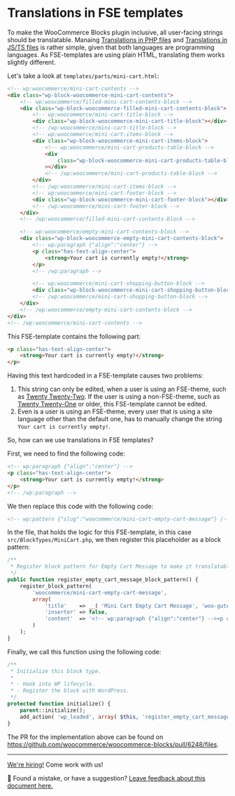 # Translations in FSE templates

To make the WooCommerce Blocks plugin inclusive, all user-facing strings should be translatable. Manaing [Translations in PHP files](docs/translations/translations-in-PHP-files.md) and [Translations in JS/TS files](docs/translations/translations-in-JS-TS-files.md) is rather simple, given that both languages are programming languages. As FSE-templates are using plain HTML, translating them works slightly different.

Let's take a look at `templates/parts/mini-cart.html`:

```html
<!-- wp:woocommerce/mini-cart-contents -->
<div class="wp-block-woocommerce-mini-cart-contents">
	<!-- wp:woocommerce/filled-mini-cart-contents-block -->
	<div class="wp-block-woocommerce-filled-mini-cart-contents-block">
		<!-- wp:woocommerce/mini-cart-title-block -->
		<div class="wp-block-woocommerce-mini-cart-title-block"></div>
		<!-- /wp:woocommerce/mini-cart-title-block -->
		<!-- wp:woocommerce/mini-cart-items-block -->
		<div class="wp-block-woocommerce-mini-cart-items-block">
			<!-- wp:woocommerce/mini-cart-products-table-block -->
			<div
				class="wp-block-woocommerce-mini-cart-products-table-block"
			></div>
			<!-- /wp:woocommerce/mini-cart-products-table-block -->
		</div>
		<!-- /wp:woocommerce/mini-cart-items-block -->
		<!-- wp:woocommerce/mini-cart-footer-block -->
		<div class="wp-block-woocommerce-mini-cart-footer-block"></div>
		<!-- /wp:woocommerce/mini-cart-footer-block -->
	</div>
	<!-- /wp:woocommerce/filled-mini-cart-contents-block -->

	<!-- wp:woocommerce/empty-mini-cart-contents-block -->
	<div class="wp-block-woocommerce-empty-mini-cart-contents-block">
		<!-- wp:paragraph {"align":"center"} -->
		<p class="has-text-align-center">
			<strong>Your cart is currently empty!</strong>
		</p>
		<!-- /wp:paragraph -->

		<!-- wp:woocommerce/mini-cart-shopping-button-block -->
		<div class="wp-block-woocommerce-mini-cart-shopping-button-block"></div>
		<!-- /wp:woocommerce/mini-cart-shopping-button-block -->
	</div>
	<!-- /wp:woocommerce/empty-mini-cart-contents-block -->
</div>
<!-- /wp:woocommerce/mini-cart-contents -->
```

This FSE-template contains the following part:

```html
<p class="has-text-align-center">
	<strong>Your cart is currently empty!</strong>
</p>
```

Having this text hardcoded in a FSE-template causes two problems:

1. This string can only be edited, when a user is using an FSE-theme, such as [Twenty Twenty-Two](https://wordpress.org/themes/twentytwentytwo/). If the user is using a non-FSE-theme, such as [Twenty Twenty-One](https://wordpress.org/themes/twentytwentyone/) or older, this FSE-template cannot be edited.
2. Even is a user is using an FSE-theme, every user that is using a site language other than the default one, has to manually change the string `Your cart is currently empty!`.

So, how can we use translations in FSE templates?

First, we need to find the following code:

```html
<!-- wp:paragraph {"align":"center"} -->
<p class="has-text-align-center">
	<strong>Your cart is currently empty!</strong>
</p>
<!-- /wp:paragraph -->
```

We then replace this code with the following code:

```html
<!-- wp:pattern {"slug":"woocommerce/mini-cart-empty-cart-message"} /-->
```

In the file, that holds the logic for this FSE-template, in this case `src/BlockTypes/MiniCart.php`, we then register this placeholder as a block pattern:

```php
/**
 * Register block pattern for Empty Cart Message to make it translatable.
 */
public function register_empty_cart_message_block_pattern() {
    register_block_pattern(
        'woocommerce/mini-cart-empty-cart-message',
        array(
            'title'    => __( 'Mini Cart Empty Cart Message', 'woo-gutenberg-products-block' ),
            'inserter' => false,
            'content'  => '<!-- wp:paragraph {"align":"center"} --><p class="has-text-align-center"><strong>' . __( 'Your cart is currently empty!', 'woo-gutenberg-products-block' ) . '</strong></p><!-- /wp:paragraph -->',
        )
    );
}
```

Finally, we call this function using the following code:

```php
/**
 * Initialize this block type.
 *
 * - Hook into WP lifecycle.
 * - Register the block with WordPress.
 */
protected function initialize() {
    parent::initialize();
    add_action( 'wp_loaded', array( $this, 'register_empty_cart_message_block_pattern' ) );
}
```

The PR for the implementation above can be found on https://github.com/woocommerce/woocommerce-blocks/pull/6248/files.

<!-- FEEDBACK -->

---

[We're hiring!](https://woocommerce.com/careers/) Come work with us!

🐞 Found a mistake, or have a suggestion? [Leave feedback about this document here.](https://github.com/woocommerce/woocommerce-blocks/issues/new?assignees=&labels=type%3A+documentation&template=--doc-feedback.md&title=Feedback%20on%20./docs/testing/README.md)

<!-- /FEEDBACK -->
